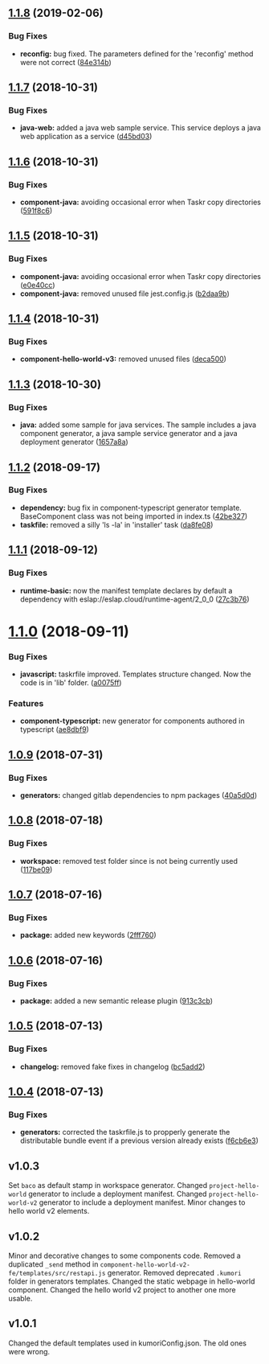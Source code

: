 ## [1.1.8](https://github.com/kumori-systems/generator-workspace/compare/v1.1.7...v1.1.8) (2019-02-06)


### Bug Fixes

* **reconfig:** bug fixed. The parameters defined for the 'reconfig' method were not correct ([84e314b](https://github.com/kumori-systems/generator-workspace/commit/84e314b))

## [1.1.7](https://github.com/kumori-systems/generator-workspace/compare/v1.1.6...v1.1.7) (2018-10-31)


### Bug Fixes

* **java-web:** added a java web sample service. This service deploys a java web application as a service ([d45bd03](https://github.com/kumori-systems/generator-workspace/commit/d45bd03))

## [1.1.6](https://github.com/kumori-systems/generator-workspace/compare/v1.1.5...v1.1.6) (2018-10-31)


### Bug Fixes

* **component-java:** avoiding occasional error when Taskr copy directories ([591f8c6](https://github.com/kumori-systems/generator-workspace/commit/591f8c6))

## [1.1.5](https://github.com/kumori-systems/generator-workspace/compare/v1.1.4...v1.1.5) (2018-10-31)


### Bug Fixes

* **component-java:** avoiding occasional error when Taskr copy directories ([e0e40cc](https://github.com/kumori-systems/generator-workspace/commit/e0e40cc))
* **component-java:** removed unused file jest.config.js ([b2daa9b](https://github.com/kumori-systems/generator-workspace/commit/b2daa9b))

## [1.1.4](https://github.com/kumori-systems/generator-workspace/compare/v1.1.3...v1.1.4) (2018-10-31)


### Bug Fixes

* **component-hello-world-v3:** removed unused files ([deca500](https://github.com/kumori-systems/generator-workspace/commit/deca500))

## [1.1.3](https://github.com/kumori-systems/generator-workspace/compare/v1.1.2...v1.1.3) (2018-10-30)


### Bug Fixes

* **java:** added some sample for java services. The sample includes a java component generator, a java sample service generator and a java deployment generator ([1657a8a](https://github.com/kumori-systems/generator-workspace/commit/1657a8a))

## [1.1.2](https://github.com/kumori-systems/generator-workspace/compare/v1.1.1...v1.1.2) (2018-09-17)


### Bug Fixes

* **dependency:** bug fix in component-typescript generator template. BaseComponent class was not being imported in index.ts ([42be327](https://github.com/kumori-systems/generator-workspace/commit/42be327))
* **taskfile:** removed a silly 'ls -la' in 'installer' task ([da8fe08](https://github.com/kumori-systems/generator-workspace/commit/da8fe08))

## [1.1.1](https://github.com/kumori-systems/generator-workspace/compare/v1.1.0...v1.1.1) (2018-09-12)


### Bug Fixes

* **runtime-basic:** now the manifest template declares by default a dependency with eslap://eslap.cloud/runtime-agent/2_0_0 ([27c3b76](https://github.com/kumori-systems/generator-workspace/commit/27c3b76))

# [1.1.0](https://github.com/kumori-systems/generator-workspace/compare/v1.0.9...v1.1.0) (2018-09-11)


### Bug Fixes

* **javascript:** taskrfile improved. Templates structure changed. Now the code is in 'lib' folder. ([a0075ff](https://github.com/kumori-systems/generator-workspace/commit/a0075ff))


### Features

* **component-typescript:** new generator for components authored in typescript ([ae8dbf9](https://github.com/kumori-systems/generator-workspace/commit/ae8dbf9))

## [1.0.9](https://github.com/kumori-systems/generator-workspace/compare/v1.0.8...v1.0.9) (2018-07-31)


### Bug Fixes

* **generators:** changed gitlab dependencies to npm packages ([40a5d0d](https://github.com/kumori-systems/generator-workspace/commit/40a5d0d))

## [1.0.8](https://github.com/kumori-systems/generator-workspace/compare/v1.0.7...v1.0.8) (2018-07-18)


### Bug Fixes

* **workspace:** removed test folder since is not being currently used ([117be09](https://github.com/kumori-systems/generator-workspace/commit/117be09))

## [1.0.7](https://github.com/kumori-systems/generator-workspace/compare/v1.0.6...v1.0.7) (2018-07-16)


### Bug Fixes

* **package:** added new keywords ([2fff760](https://github.com/kumori-systems/generator-workspace/commit/2fff760))

## [1.0.6](https://github.com/kumori-systems/generator-workspace/compare/v1.0.5...v1.0.6) (2018-07-16)


### Bug Fixes

* **package:** added a new semantic release plugin ([913c3cb](https://github.com/kumori-systems/generator-workspace/commit/913c3cb))

## [1.0.5](https://github.com/kumori-systems/generator-workspace/compare/v1.0.4...v1.0.5) (2018-07-13)


### Bug Fixes

* **changelog:** removed fake fixes in changelog ([bc5add2](https://github.com/kumori-systems/generator-workspace/commit/bc5add2))

## [1.0.4](https://github.com/kumori-systems/generator-workspace/compare/v1.0.3...v1.0.4) (2018-07-13)


### Bug Fixes

* **generators:** corrected the taskrfile.js to propperly generate the distributable bundle event if a previous version already exists ([f6cb6e3](https://github.com/kumori-systems/generator-workspace/commit/f6cb6e3))

## v1.0.3

Set `baco` as default stamp in workspace generator.
Changed `project-hello-world` generator to include a deployment manifest.
Changed `project-hello-world-v2` generator to include a deployment manifest.
Minor changes to hello world v2 elements.

## v1.0.2

Minor and decorative changes to some components code.
Removed a duplicated `_send` method in `component-hello-world-v2-fe/templates/src/restapi.js` generator.
Removed deprecated `.kumori` folder in generators templates.
Changed the static webpage in hello-world component.
Changed the hello world v2 project to another one more usable.

## v1.0.1

Changed the default templates used in kumoriConfig.json. The old ones were wrong.
